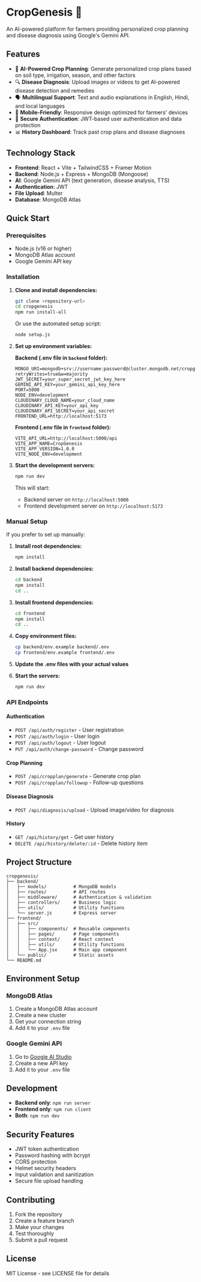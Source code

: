 # CropGenesis 🌱

An AI-powered platform for farmers providing personalized crop planning and disease diagnosis using Google's Gemini API.

## Features

- 🤖 **AI-Powered Crop Planning**: Generate personalized crop plans based on soil type, irrigation, season, and other factors
- 🔍 **Disease Diagnosis**: Upload images or videos to get AI-powered disease detection and remedies
- 🗣️ **Multilingual Support**: Text and audio explanations in English, Hindi, and local languages
- 📱 **Mobile-Friendly**: Responsive design optimized for farmers' devices
- 🔐 **Secure Authentication**: JWT-based user authentication and data protection
- 📊 **History Dashboard**: Track past crop plans and disease diagnoses

## Technology Stack

- **Frontend**: React + Vite + TailwindCSS + Framer Motion
- **Backend**: Node.js + Express + MongoDB (Mongoose)
- **AI**: Google Gemini API (text generation, disease analysis, TTS)
- **Authentication**: JWT
- **File Upload**: Multer
- **Database**: MongoDB Atlas

## Quick Start

### Prerequisites

- Node.js (v16 or higher)
- MongoDB Atlas account
- Google Gemini API key

### Installation

1. **Clone and install dependencies:**
   ```bash
   git clone <repository-url>
   cd cropgenesis
   npm run install-all
   ```

   Or use the automated setup script:
   ```bash
   node setup.js
   ```

2. **Set up environment variables:**
   
   **Backend (.env file in `backend` folder):**
   ```env
   MONGO_URI=mongodb+srv://username:password@cluster.mongodb.net/cropgenesis?retryWrites=true&w=majority
   JWT_SECRET=your_super_secret_jwt_key_here
   GEMINI_API_KEY=your_gemini_api_key_here
   PORT=5000
   NODE_ENV=development
   CLOUDINARY_CLOUD_NAME=your_cloud_name
   CLOUDINARY_API_KEY=your_api_key
   CLOUDINARY_API_SECRET=your_api_secret
   FRONTEND_URL=http://localhost:5173
   ```

   **Frontend (.env file in `frontend` folder):**
   ```env
   VITE_API_URL=http://localhost:5000/api
   VITE_APP_NAME=CropGenesis
   VITE_APP_VERSION=1.0.0
   VITE_NODE_ENV=development
   ```

3. **Start the development servers:**
   ```bash
   npm run dev
   ```

   This will start:
   - Backend server on `http://localhost:5000`
   - Frontend development server on `http://localhost:5173`

### Manual Setup

If you prefer to set up manually:

1. **Install root dependencies:**
   ```bash
   npm install
   ```

2. **Install backend dependencies:**
   ```bash
   cd backend
   npm install
   cd ..
   ```

3. **Install frontend dependencies:**
   ```bash
   cd frontend
   npm install
   cd ..
   ```

4. **Copy environment files:**
   ```bash
   cp backend/env.example backend/.env
   cp frontend/env.example frontend/.env
   ```

5. **Update the .env files with your actual values**

6. **Start the servers:**
   ```bash
   npm run dev
   ```

### API Endpoints

#### Authentication
- `POST /api/auth/register` - User registration
- `POST /api/auth/login` - User login
- `POST /api/auth/logout` - User logout
- `PUT /api/auth/change-password` - Change password

#### Crop Planning
- `POST /api/cropplan/generate` - Generate crop plan
- `POST /api/cropplan/followup` - Follow-up questions

#### Disease Diagnosis
- `POST /api/diagnosis/upload` - Upload image/video for diagnosis

#### History
- `GET /api/history/get` - Get user history
- `DELETE /api/history/delete/:id` - Delete history item

## Project Structure

```
cropgenesis/
├── backend/
│   ├── models/          # MongoDB models
│   ├── routes/          # API routes
│   ├── middleware/      # Authentication & validation
│   ├── controllers/     # Business logic
│   ├── utils/           # Utility functions
│   └── server.js        # Express server
├── frontend/
│   ├── src/
│   │   ├── components/  # Reusable components
│   │   ├── pages/       # Page components
│   │   ├── context/     # React context
│   │   ├── utils/       # Utility functions
│   │   └── App.jsx      # Main app component
│   └── public/          # Static assets
└── README.md
```

## Environment Setup

### MongoDB Atlas
1. Create a MongoDB Atlas account
2. Create a new cluster
3. Get your connection string
4. Add it to your `.env` file

### Google Gemini API
1. Go to [Google AI Studio](https://aistudio.google.com/)
2. Create a new API key
3. Add it to your `.env` file

## Development

- **Backend only**: `npm run server`
- **Frontend only**: `npm run client`
- **Both**: `npm run dev`

## Security Features

- JWT token authentication
- Password hashing with bcrypt
- CORS protection
- Helmet security headers
- Input validation and sanitization
- Secure file upload handling

## Contributing

1. Fork the repository
2. Create a feature branch
3. Make your changes
4. Test thoroughly
5. Submit a pull request

## License

MIT License - see LICENSE file for details
